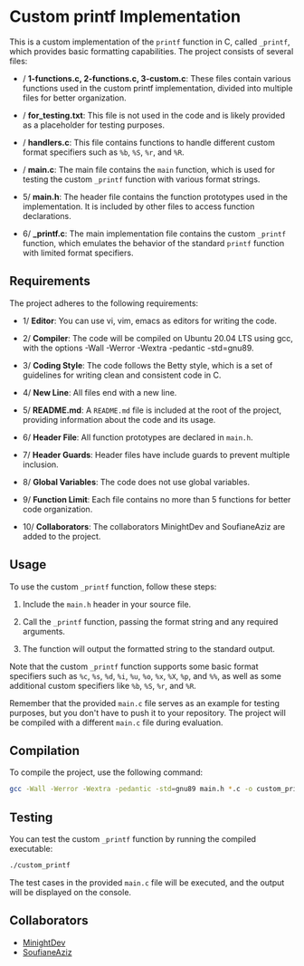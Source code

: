 # Custom printf Implementation

This is a custom implementation of the `printf` function in C, called `_printf`, which provides basic formatting capabilities. The project consists of several files:

- / **1-functions.c, 2-functions.c, 3-custom.c**: These files contain various functions used in the custom printf implementation, divided into multiple files for better organization.

- / **for_testing.txt**: This file is not used in the code and is likely provided as a placeholder for testing purposes.

- / **handlers.c**: This file contains functions to handle different custom format specifiers such as `%b`, `%S`, `%r`, and `%R`.

- / **main.c**: The main file contains the `main` function, which is used for testing the custom `_printf` function with various format strings.

- 5/ **main.h**: The header file contains the function prototypes used in the implementation. It is included by other files to access function declarations.

- 6/ **_printf.c**: The main implementation file contains the custom `_printf` function, which emulates the behavior of the standard `printf` function with limited format specifiers.

## Requirements

The project adheres to the following requirements:

- 1/ **Editor**: You can use vi, vim, emacs as editors for writing the code.

- 2/ **Compiler**: The code will be compiled on Ubuntu 20.04 LTS using gcc, with the options -Wall -Werror -Wextra -pedantic -std=gnu89.

- 3/ **Coding Style**: The code follows the Betty style, which is a set of guidelines for writing clean and consistent code in C.

- 4/ **New Line**: All files end with a new line.

- 5/ **README.md**: A `README.md` file is included at the root of the project, providing information about the code and its usage.

- 6/ **Header File**: All function prototypes are declared in `main.h`.

- 7/ **Header Guards**: Header files have include guards to prevent multiple inclusion.

- 8/ **Global Variables**: The code does not use global variables.

- 9/ **Function Limit**: Each file contains no more than 5 functions for better code organization.

- 10/ **Collaborators**: The collaborators MinightDev and SoufianeAziz are added to the project.

## Usage

To use the custom `_printf` function, follow these steps:

1. Include the `main.h` header in your source file.

2. Call the `_printf` function, passing the format string and any required arguments.

3. The function will output the formatted string to the standard output.

Note that the custom `_printf` function supports some basic format specifiers such as `%c`, `%s`, `%d`, `%i`, `%u`, `%o`, `%x`, `%X`, `%p`, and `%%`, as well as some additional custom specifiers like `%b`, `%S`, `%r`, and `%R`.

Remember that the provided `main.c` file serves as an example for testing purposes, but you don't have to push it to your repository. The project will be compiled with a different `main.c` file during evaluation.

## Compilation

To compile the project, use the following command:

```bash
gcc -Wall -Werror -Wextra -pedantic -std=gnu89 main.h *.c -o custom_printf
```

## Testing

You can test the custom `_printf` function by running the compiled executable:

```bash
./custom_printf
```

The test cases in the provided `main.c` file will be executed, and the output will be displayed on the console.

## Collaborators

- [MinightDev](https://github.com/MinightDev)
- [SoufianeAziz](https://github.com/SoufianeAziz)
